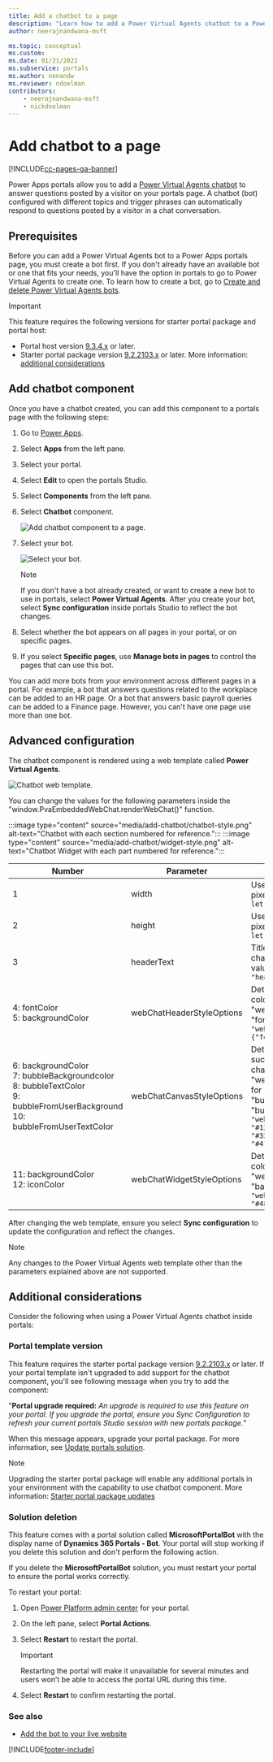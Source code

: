 ```yaml
---
title: Add a chatbot to a page
description: "Learn how to add a Power Virtual Agents chatbot to a Power Apps portals page to automatically answer questions posted by a visitor in a chat conversation."
author: neerajnandwana-msft

ms.topic: conceptual
ms.custom: 
ms.date: 01/21/2022
ms.subservice: portals
ms.author: nenandw
ms.reviewer: ndoelman
contributors:
    - neerajnandwana-msft
    - nickdoelman
---
```


# Add chatbot to a page


[!INCLUDE[cc-pages-ga-banner](../../includes/cc-pages-ga-banner.md)]

Power Apps portals allow you to add a [Power Virtual Agents chatbot](/power-virtual-agents/fundamentals-what-is-power-virtual-agents) to answer questions posted by a visitor on your portals page. A chatbot (bot) configured with different topics and trigger phrases can automatically respond to questions posted by a visitor in a chat conversation.

## Prerequisites

Before you can add a Power Virtual Agents bot to a Power Apps portals page, you must create a bot first. If you don't already have an available bot or one that fits your needs, you'll have the option in portals to go to Power Virtual Agents to create one. To learn how to create a bot, go to [Create and delete Power Virtual Agents bots](/power-virtual-agents/authoring-first-bot).

> [!IMPORTANT]
> This feature requires the following versions for starter portal package and portal host:
> - Portal host version [9.3.4.x](versions/version-9.3.4.x.md) or later.
> - Starter portal package version [9.2.2103.x](versions/package-version-9.2.2103.md) or later. More information: [additional considerations](#additional-considerations)

## Add chatbot component

Once you have a chatbot created, you can add this component to a portals page with the following steps:

1. Go to [Power Apps](https://make.powerapps.com).

1. Select **Apps** from the left pane.

1. Select your portal.

1. Select **Edit** to open the portals Studio.

1. Select **Components** from the left pane.

1. Select **Chatbot** component.

    ![Add chatbot component to a page.](media/add-chatbot/add-chatbot.png "Add chatbot component to a page")

1. Select your bot.

    ![Select your bot.](media/add-chatbot/select-your-bot.png "Select your bot")

    > [!NOTE]
    > If you don't have a bot already created, or want to create a new bot to use in portals, select **Power Virtual Agents**. After you create your bot, select **Sync configuration** inside portals Studio to reflect the bot changes.

1. Select whether the bot appears on all pages in your portal, or on specific pages.

1. If you select **Specific pages**, use **Manage bots in pages** to control the pages that can use this bot.

You can add more bots from your environment across different pages in a portal. For example, a bot that answers questions related to the workplace can be added to an HR page. Or a bot that answers basic payroll queries can be added to a Finance page. However, you can't have one page use more than one bot.

## Advanced configuration

The chatbot component is rendered using a web template called **Power Virtual Agents**.

![Chatbot web template.](media/add-chatbot/pva-web-template.png "Chatbot web template")

You can change the values for the following parameters inside the "window.PvaEmbeddedWebChat.renderWebChat()" function.

:::image type="content" source="media/add-chatbot/chatbot-style.png" alt-text="Chatbot with each section numbered for reference."::: :::image type="content" source="media/add-chatbot/widget-style.png" alt-text="Chatbot Widget with each part numbered for reference.":::

| Number | Parameter | Value |
| - | - | - |
| 1 | width | Uses variable "chatWidth". To change, update the width in pixels: </br> `let chatWidth = "320px";` |
| 2 | height | Uses variable "chatHeight". To change, update the height in pixels: </br> `let chatHeight =  "480px";` |
| 3 | headerText | Title of the bot. By default, this uses the bot's name. To change, add "headerText" parameter with the bot header value: </br> `"headerText": 'Contoso chatbot';` | 
| 4: fontColor</br>5: backgroundColor | webChatHeaderStyleOptions | Determines header style for the chatbot component, such as color of font and background. To change, update "webChatHeaderStyleOptions" parameter with the values for "fontColor" and "backgroundColor" properties: </br> `"webChatHeaderStyleOptions": {"fontColor":'black',"backgroundColor":'white'}` |
| 6: backgroundColor</br>7: bubbleBackgroundcolor</br>8: bubbleTextColor</br>9: bubbleFromUserBackground</br>10: bubbleFromUserTextColor | webChatCanvasStyleOptions | Determines the chat canvas style for chatbot component, such as the background and bubble backgrounds from the chatbot and the user. To change, update "webChatCanvasStyleOptions" parameters with the values for "backgroundColor", "bubbleBackgroundcolor", "bubbleTextColor", "bubbleFromUserBackground", and "bubbleFromUserTextColor" properties: </br> `"webChatCanvasStyleOptions": {"backgroundColor": "#123FFF","bubbleBackground":"#2340F0","bubbleTextColor": "#323130","bubbleFromUserBackground": "#412644","bubbleFromUserTextColor": "#F345FF"}` |
| 11: backgroundColor</br>12: iconColor | webChatWidgetStyleOptions | Determines the style for the ChatWidget component, such as color of the icon and background. To change, update "webChatWidgetStyleOptions" parameter with the values for "backgroundColor" and "iconColor" properties:</br>`"webChatWidgetStyleOptions": {"backgroundColor": "#486744","iconColor": "#DF234F"}` |

After changing the web template, ensure you select **Sync configuration** to update the configuration and reflect the changes.

> [!NOTE]
> Any changes to the Power Virtual Agents web template other than the parameters explained above are not supported.

## Additional considerations

Consider the following when using a Power Virtual Agents chatbot inside portals:

### Portal template version

This feature requires the starter portal package version [9.2.2103.x](versions/package-version-9.2.2103.md) or later. If your portal template isn't upgraded to add support for the chatbot component, you'll see following message when you try to add the component:

"**Portal upgrade required:** _An upgrade is required to use this feature on your portal. If you upgrade the portal, ensure you Sync Configuration to refresh your current portals Studio session with new portals package._"

When this message appears, upgrade your portal package. For more information, see [Update portals solution](admin/update-portal-solution.md).

> [!NOTE]
> Upgrading the starter portal package will enable any additional portals in your environment with the capability to use chatbot component. More information: [Starter portal package updates](release-updates.md#starter-portal-package-updates)

### Solution deletion

This feature comes with a portal solution called **MicrosoftPortalBot** with the display name of **Dynamics 365 Portals - Bot**. Your portal will stop working if you delete this solution and don't perform the following action.

If you delete the **MicrosoftPortalBot** solution, you must restart your portal to ensure the portal works correctly.

To restart your portal:

1. Open [Power Platform admin center](admin/admin-overview.md) for your portal.
1. On the left pane, select **Portal Actions**.
1. Select **Restart** to restart the portal.

    > [!IMPORTANT]
    > Restarting the portal will make it unavailable for several minutes and users won’t be able to access the portal URL during this time.

1. Select **Restart** to confirm restarting the portal.

### See also

- [Add the bot to your live website](/power-virtual-agents/publication-connect-bot-to-web-channels)

[!INCLUDE[footer-include](../../includes/footer-banner.md)]
